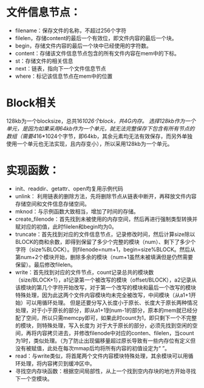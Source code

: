 # 文件信息节点：
*	filename：保存文件的名称，不超过256个字符
*	filelen，存储content的最后一个有效位，即文件内容的最后一个块。
*	begin，存储文件内容的最后一个块中已经使用的字符数。
*	content：存储该文件信息节点包含的所有文件内容在mem中的下标。
*	st：存储文件的相关信息
*	next：链表，指向下一个文件信息节点
*	where：标记该信息节点在mem中的位置
# Block相关
128kb为一个blocksize，总共16*1026个block，共4G内存。
选择128kb作为一个单元，是因为如果采用64kb作为一个单元，就无法完整保存下包含有所有节点的数组（需要4*16*1024个字节，即64kb，其余元素均无法有效保存，而另外单独使用一个单元也无法实现，且内存变小），所以采用128kb为一个单元。
# 实现函数：
*	 init、readdir、getattr、open均复用示例代码
*	unlink： 利用链表的删除方法，先将删除节点从链表中断开，再释放文件内容存储空间和文件信息存储空间。
*	mknod：与示例函数大致相当，增加了时间的存储。
*	create_filenode：首先找到未被使用的内存空间，然后再进行强制类型转换并赋对应的初值，此时filelen和begin均为0。
*	truncate：首先找到对应的文件信息节点，记录修改时间，然后计算size除以BLOCK的商和余数，即得到保留了多少个完整的模块（num）、剩下了多少个字符（size%BLOCK）。则filenode=num+1，begin=size%BLOCK。然后从第num+2个模块开始，删除多余的模块（num+1虽然未被填满但是仍然需要保留）。最后修改filelen。
*	write：首先找到对应的文件节点，count记录总共的模块数（size/BLOCK+1），a1记录第一个被改写的模块（offset/BLOCK），a2记录从该模块的第几个字符开始改写，对于第一个改写的模块和最后一个改写的模块特殊处理，因为此这两个文件内容模块均未完全被改写，中间模块（从a1+1开始）可以用循环处理。
但是还要分写入长度小于原长、长度大于原长两种情况处理，对于小于原长的部分，即从a1+1到num-1的部分，原本的mem就已经分配了空间，所以只需memcpy即可，如果此时count为1，即只剩下一个不完整的模块，则特殊处理，写入长度为
对于大于原长的部分，必须先找到空闲的空间，再将内容拷贝进去，并修改filenode中对应的conten、filelen，当count为1时，类似处理。（为了防止出现偏移量超过原长导致有一些内存位有定义但没有被赋值，此处在每次mmap后均将所有内容的初值设定为“ ”。
*	read：与write类似，将首尾两个文件内容模块特殊处理，其余模块可以用循环处理，将内容拷贝到缓冲区中。
*	寻找空内存块函数：根据空间局部性，从上一个找到空内存块的地方开始寻找下一个空模块。
